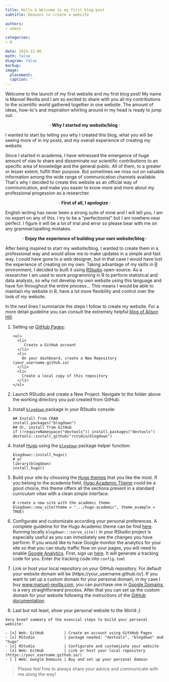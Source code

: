 ```yaml
---
title: Hello & Welcome to my first blog post
subtitle: Reasons to create a website

authors:
- admin

categories:
- R

date: 2019-12-06
math: false
diagram: false
markup: 
image:
  placement: 
  caption: ''
---
```


Welcome to the launch of my first website and my first blog post! My name is Manuel Revilla and I am so excited to share with you all my contributions to the scientific world gathered together in one website. The amount of ideas, how-to's and inspiration whirling around in my head is ready to jump out. 

<center>
<strong>&middot; Why I started my website/blog &middot;</strong> 
</center>


I wanted to start by telling you why I created this blog, what you will be seeing more of in my posts, and my overall experience of creating my website.

Since I started in academia, I have witnessed the emergence of huge amount of vias to share and disseminate our scientific contributions to an specific area of knowledge and the general public. All of them, to a greater or lesser extent, fulfill their purpose. But sometimes we miss out on valuable information among the wide range of communication channels available. That's why I decided to create this website as an official way of communication, and make you easier to know more and more about my professional progession as a researcher.  


<center>
<strong>&middot; First of all, I apologize &middot;</strong> 
</center>


English writing has never been a strong suite of mine and I will tell you, I am no expert on any of this. I try to be a "perfectionist" but I am nowhere near perfect. I figure it will be a lot of trial and error so please bear with me on any grammar/spelling mistakes. 


<center>
<strong>&middot; Enjoy the experience of building your own website/blog &middot;</strong>
</center>


After being inspired to start my website/blog, I wanted to create them in a professional way and would allow me to make updates in a simple and fast way. I could have gone to a web designer, but in that case I would have lost the experience of creating on my own. Taking advantage of my skills in <a href="https://www.r-project.org/" target="_blank">R</a> environment, I decided to built it using <a href="https://rstudio.com/" target="_blank">RStudio</a> open-source. As a researcher I am used to work programming in R to perform statistical and data analysis, so why not develop my own website using this language and have fun throughout the entire process... This means I would be able to maintain my website in R, have a lot more flexibility and control over the look of my website.

In the next lines I summarize the steps I follow to create my website. For a more detail guideline you can consult the extremely helpful <a href="https://alison.rbind.io/post/2017-06-12-up-and-running-with-blogdown/" target="_blank">blog of Alison Hill</a>.


<ol style="list-style-type: decimal">
  <li>
    Setting up <a href="https://pages.github.com/" target="_blank">GitHub Pages</a>:
  </li>

    <ul>
      <li>
         Create a GitHub account
      </li>
      <li>
        On your dashboard, create a New Repository (your_username.github.io)
      </li>
      <li>
        Create a local copy of this repository
      </li>
    </ul>
</ol>


<ol style="list-style-type: decimal" start="2">
  <li>
    Launch RStudio and create a New Project. Navigate to the folder above the working directory you just created from GitHub.
  </li>
</ol>


<ol style="list-style-type: decimal" start="3">
  <li>
    Install <a href="https://bookdown.org/yihui/blogdown/" target="_blank"> <code>blogdown</code> </a> package in your RStudio console:<pre><code class="hljs sql">## Install from CRAN
install.packages("blogdown")
## Or, install from GitHub
if (!requireNamespace("devtools")) install.packages("devtools")
devtools::install_github("rstudio/blogdown")</code></pre>
  </li>
</ol>


<ol style="list-style-type: decimal" start="4">
  <li>
    Install <a href="https://gohugo.io/" target="_blank">Hugo</a> using the <a href="https://bookdown.org/yihui/blogdown/" target="_blank"> <code>blogdown</code></a> package helper function:<pre><code class="hljs sql">blogdown::install_hugo()
# or
library(blogdown)
install_hugo()</code></pre>
  </li>
</ol>


<ol style="list-style-type: decimal" start="5">  
  <li>
    Build your site by choosing the <a href="https://themes.gohugo.io/" target="_blank">Hugo themes</a> that you like the most. If you belong to the academia field, <a href="https://themes.gohugo.io/academic/" target="_blank">Hugo Academic Theme</a> could be a good choice, this theme offers all the sections present in a standard <i>curriculum vitae</i> with a clean simple interface:<pre><code class="hljs sql"># create a new site with the academic theme
blogdown::new_site(theme = ".../hugo-academic", theme_example = TRUE)</code></pre>
  </li>
</ol>


<ol style="list-style-type: decimal" start="6">
  <li>  
    Configurate and customizate according your personal preferences. A complete guideline for the Hugo Academic theme can be find <a href="https://sourcethemes.com/academic/docs/customization/" target="_blank">here</a>. Running locally <code>blogdown:::serve_site()</code> in your RStudio project is especially useful as you can inmediately see the changes you have perform. If you would like to have Google monitor the analytics for your site so that you can study traffic flow on your pages, you will need to enable <a href="https://marketingplatform.google.com/intl/com/about/analytics/" target="_blank">Google Analytics</a>. First, sign up <a href="https://accounts.google.com/signin/v2/identifier?service=analytics&passive=1209600&continue=https%3A%2F%2Fanalytics.google.com%2Fanalytics%2Fweb%2F%3Futm_source%3Dmarketingplatform.google.com%26utm_medium%3Det%26utm_campaign%3Dmarketingplatform.google.com%2Fabout%2Fanalytics%2F%23&followup=https%3A%2F%2Fanalytics.google.com%2Fanalytics%2Fweb%2F%3Futm_source%3Dmarketingplatform.google.com%26utm_medium%3Det%26utm_campaign%3Dmarketingplatform.google.com%2Fabout%2Fanalytics%2F&flowName=GlifWebSignIn&flowEntry=ServiceLogin" target="_blank">here</a>. It will generate a tracking code for you. Enter the tracking code into <code>config.toml</code>
  </li>
</ol>


<ol style="list-style-type: decimal" start="7">
  <li>
    Link or host your local repository on your GitHub repository. For default your website domain will be (https://your_username.github.io/). If you want to set up a custom domain for your personal domain, in my case I buy <a href="http://manuel-revilla.com/" target="_blank">www.manuel-revilla.com</a>, you can purchase one in <a href="https://domains.google/" target="_blank">Google Domains</a>, is a very straightforward process. After that you can set up the custom domain for your website following the instructions of the <a href="https://help.github.com/en/github/working-with-github-pages/managing-a-custom-domain-for-your-github-pages-site" target="_blank">GitHub documentation</a>.
  </li>
</ol>


<ol style="list-style-type: decimal" start="8">
  <li>
    Last but not least, show your personal website to the World ;)
  </li>
</ol>


```
Very breef summary of the esencial steps to build your personal website:

- [x] Web: GitHub         | Create an account using GithHub Pages
- [x] RStudio             | package needed: "devtools", "blogdown" and "hugo"
- [x] RStudio             | Configurate and customizate your website
- [x] Web: GitHub         | Link or host your local repository (https://your_username.github.io/)
- [ ] Web: Google Domains | Buy and set up your personal domain
```


<blockquote>
  <p>
Please feel free to always share your advice and communicate with me along the way!
  </p>
</blockquote>

